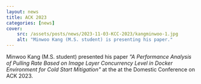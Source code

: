 ```yaml
---
layout: news
title: ACK 2023
categories: [news]
cover:
    src: /assets/posts/news/2023-11-03-KCC-2023/kangminwoo-1.jpg
    alt: "Minwoo Kang (M.S. student) is presenting his paper."
---
```


Minwoo Kang (M.S. student) presented his paper _"A Performance Analysis of Pulling Rate Based on Image Layer Concurrency Level in Docker Environment for Cold Start Mitigation"_ at the at the Domestic Conference on ACK 2023.